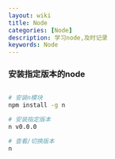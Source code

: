 ```yaml
---
layout: wiki
title: Node
categories: [Node]
description: 学习node,及时记录
keywords: Node
---
```


### 安装指定版本的node

```sh

# 安装n模块
npm install -g n

# 安装指定版本
n v0.0.0

# 查看/切换版本
n

```
